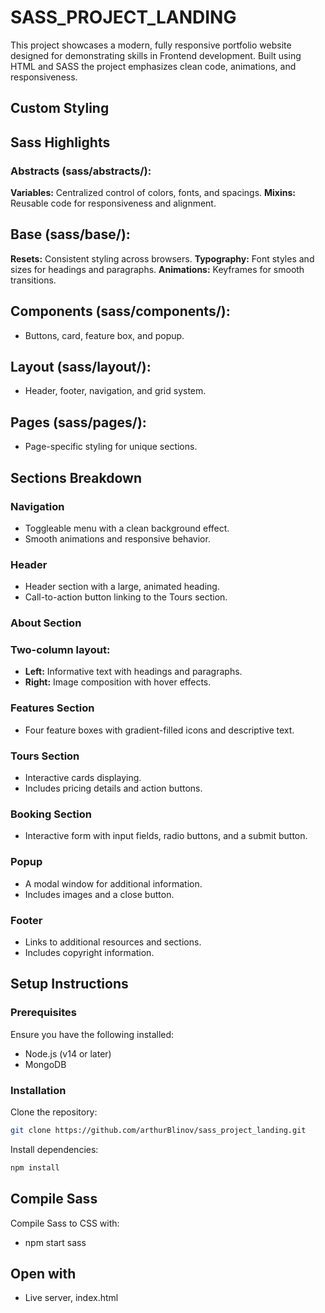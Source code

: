 # SASS_PROJECT_LANDING
This project showcases a modern, fully responsive portfolio website designed for demonstrating skills in Frontend development. Built using HTML and SASS the project emphasizes clean code, animations, and responsiveness.

## Custom Styling

## Sass Highlights

### Abstracts (sass/abstracts/):

**Variables:** Centralized control of colors, fonts, and spacings.
**Mixins:** Reusable code for responsiveness and alignment.

## Base (sass/base/):

**Resets:** Consistent styling across browsers.
**Typography:** Font styles and sizes for headings and paragraphs.
**Animations:** Keyframes for smooth transitions.

## Components (sass/components/):
- Buttons, card, feature box, and popup.

## Layout (sass/layout/):
- Header, footer, navigation, and grid system.

## Pages (sass/pages/):
- Page-specific styling for unique sections.

## Sections Breakdown

### Navigation
- Toggleable menu with a clean background effect.
- Smooth animations and responsive behavior.

### Header
- Header section with a large, animated heading.
- Call-to-action button linking to the Tours section.

### About Section

### Two-column layout:
- **Left:** Informative text with headings and paragraphs.
- **Right:** Image composition with hover effects.

### Features Section
- Four feature boxes with gradient-filled icons and descriptive text.

### Tours Section
- Interactive cards displaying.
- Includes pricing details and action buttons.

### Booking Section
- Interactive form with input fields, radio buttons, and a submit button.

### Popup
- A modal window for additional information.
- Includes images and a close button.

### Footer
- Links to additional resources and sections.
- Includes copyright information.

## Setup Instructions

### Prerequisites
Ensure you have the following installed:
- Node.js (v14 or later)
- MongoDB

### Installation
Clone the repository:
   ```bash
   git clone https://github.com/arthurBlinov/sass_project_landing.git
   ```
Install dependencies:
   ```bash
   npm install
   ```

## Compile Sass
Compile Sass to CSS with:
- npm start sass

## Open with
- Live server, index.html




